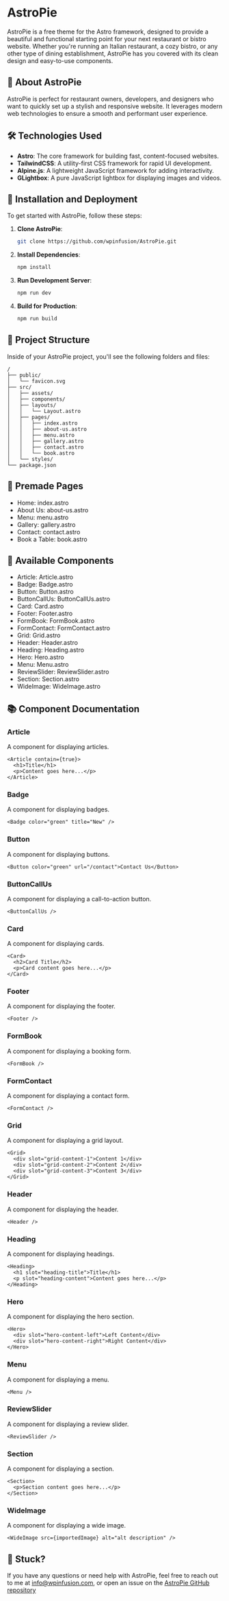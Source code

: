 # AstroPie

AstroPie is a free theme for the Astro framework, designed to provide a beautiful and functional starting point for your next restaurant or bistro website. Whether you're running an Italian restaurant, a cozy bistro, or any other type of dining establishment, AstroPie has you covered with its clean design and easy-to-use components.

## 🌟 About AstroPie

AstroPie is perfect for restaurant owners, developers, and designers who want to quickly set up a stylish and responsive website. It leverages modern web technologies to ensure a smooth and performant user experience.

## 🛠️ Technologies Used

-   **Astro**: The core framework for building fast, content-focused websites.
-   **TailwindCSS**: A utility-first CSS framework for rapid UI development.
-   **Alpine.js**: A lightweight JavaScript framework for adding interactivity.
-   **GLightbox**: A pure JavaScript lightbox for displaying images and videos.

## 🚀 Installation and Deployment

To get started with AstroPie, follow these steps:

1. **Clone AstroPie**:

    ```sh
    git clone https://github.com/wpinfusion/AstroPie.git
    ```

2. **Install Dependencies**:

    ```sh
    npm install
    ```

3. **Run Development Server**:

    ```sh
    npm run dev
    ```

4. **Build for Production**:

    ```sh
    npm run build
    ```

## 📂 Project Structure

Inside of your AstroPie project, you'll see the following folders and files:

```text
/
├── public/
│   └── favicon.svg
├── src/
│   ├── assets/
│   ├── components/
│   ├── layouts/
│   │   └── Layout.astro
│   ├── pages/
│   │   ├── index.astro
│   │   ├── about-us.astro
│   │   ├── menu.astro
│   │   ├── gallery.astro
│   │   ├── contact.astro
│   │   └── book.astro
│   └── styles/
└── package.json
```

## 📄 Premade Pages

-   Home: index.astro
-   About Us: about-us.astro
-   Menu: menu.astro
-   Gallery: gallery.astro
-   Contact: contact.astro
-   Book a Table: book.astro

## 🧩 Available Components

-   Article: Article.astro
-   Badge: Badge.astro
-   Button: Button.astro
-   ButtonCallUs: ButtonCallUs.astro
-   Card: Card.astro
-   Footer: Footer.astro
-   FormBook: FormBook.astro
-   FormContact: FormContact.astro
-   Grid: Grid.astro
-   Header: Header.astro
-   Heading: Heading.astro
-   Hero: Hero.astro
-   Menu: Menu.astro
-   ReviewSlider: ReviewSlider.astro
-   Section: Section.astro
-   WideImage: WideImage.astro

## 📚 Component Documentation

### Article

A component for displaying articles.

```astro
<Article contain={true}>
  <h1>Title</h1>
  <p>Content goes here...</p>
</Article>
```

### Badge

A component for displaying badges.

```astro
<Badge color="green" title="New" />
```

### Button

A component for displaying buttons.

```astro
<Button color="green" url="/contact">Contact Us</Button>
```

### ButtonCallUs

A component for displaying a call-to-action button.

```astro
<ButtonCallUs />
```

### Card

A component for displaying cards.

```astro
<Card>
  <h2>Card Title</h2>
  <p>Card content goes here...</p>
</Card>
```

### Footer

A component for displaying the footer.

```astro
<Footer />
```

### FormBook

A component for displaying a booking form.

```astro
<FormBook />
```

### FormContact

A component for displaying a contact form.

```astro
<FormContact />
```

### Grid

A component for displaying a grid layout.

```astro
<Grid>
  <div slot="grid-content-1">Content 1</div>
  <div slot="grid-content-2">Content 2</div>
  <div slot="grid-content-3">Content 3</div>
</Grid>
```

### Header

A component for displaying the header.

```astro
<Header />
```

### Heading

A component for displaying headings.

```astro
<Heading>
  <h1 slot="heading-title">Title</h1>
  <p slot="heading-content">Content goes here...</p>
</Heading>
```

### Hero

A component for displaying the hero section.

```astro
<Hero>
  <div slot="hero-content-left">Left Content</div>
  <div slot="hero-content-right">Right Content</div>
</Hero>
```

### Menu

A component for displaying a menu.

```astro
<Menu />
```

### ReviewSlider

A component for displaying a review slider.

```astro
<ReviewSlider />
```

### Section

A component for displaying a section.

```astro
<Section>
  <p>Section content goes here...</p>
</Section>
```

### WideImage

A component for displaying a wide image.

```astro
<WideImage src={importedImage} alt="alt description" />
```

## 👀 Stuck?

If you have any questions or need help with AstroPie, feel free to reach out to me at info@wpinfusion.com, or open an issue on the [AstroPie GitHub repository](https://github.com/wpinfusion/AstroPie)
